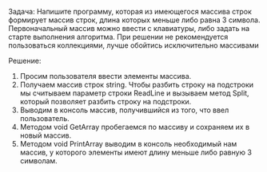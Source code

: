 Задача:
Напишите программу, которая из имеющегося массива строк формирует массив строк,
длина которых меньше либо равна 3 символа. Первоначальный массив можно ввести с
клавиатуры, либо задать на старте выполнения алгоритма. При решении не рекомендуется
пользоваться коллекциями, лучше обойтись исключительно массивами


Решение:

1. Просим пользователя ввести элементы массива.
2. Получаем массив строк string. Чтобы разбить строку на подстроки 
мы считываем параметр строки ReadLine и вызываем метод Split,
который позволяет разбить строку на подстроки.
3. Выводим в консоль массив, получившийся из того, что ввел пользователь.
4. Методом void GetArray пробегаемся по массиву и сохраняем их в новый массив.
5. Методом void PrintArray выводим в консоль необходимый нам массив, у которого элементы
имеют длину меньше либо равную 3 символам.
